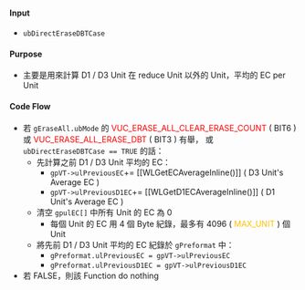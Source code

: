 #### Input
* `ubDirectEraseDBTCase`
#### Purpose
* 主要是用來計算 D1 / D3 Unit 在 reduce Unit 以外的 Unit，平均的 EC per Unit
#### Code Flow
* 若 `gEraseAll.ubMode` 的 <font color="#ff0000">VUC_ERASE_ALL_CLEAR_ERASE_COUNT</font>  ( BIT6 )
	  或 <font color="#ff0000">VUC_ERASE_ALL_ERASE_DBT</font> ( BIT3 ) 有舉，
	  或 `ubDirectEraseDBTCase == TRUE` 的話：
	* 先計算之前 D1 / D3 Unit 平均的 EC：
		* `gpVT->ulPreviousEC`+= [[WLGetECAverageInline()]] ( D3 Unit's Average EC )
		* `gpVT->ulPreviousD1EC`+= [[WLGetD1ECAverageInline()]] ( D1 Unit's Average EC )
	* 清空 `gpulEC[]` 中所有 Unit 的 EC 為 0
		* 每個 Unit 的 EC 用 4 個 Byte 紀錄，最多有 4096 ( <font color="#ffc000">MAX_UNIT</font> ) 個 Unit
	* 將先前 D1 / D3 Unit 平均的 EC 紀錄於 `gPreformat` 中：
		* `gPreformat.ulPreviousEC = gpVT->ulPreviousEC`
		* `gPreformat.ulPreviousD1EC = gpVT->ulPreviousD1EC`
* 若 FALSE，則該 Function do nothing